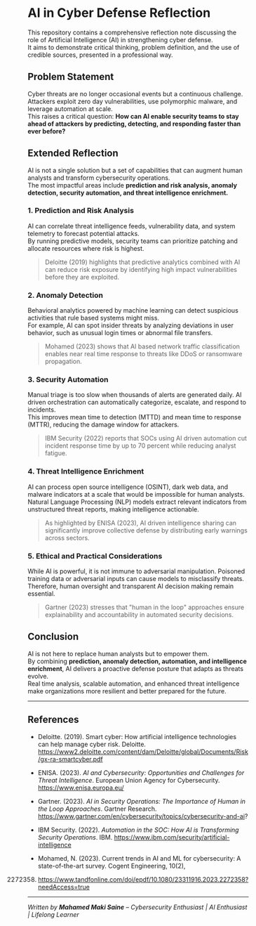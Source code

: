 # AI in Cyber Defense Reflection

This repository contains a comprehensive reflection note discussing the role of Artificial Intelligence (AI) in strengthening cyber defense.  
It aims to demonstrate critical thinking, problem definition, and the use of credible sources, presented in a professional way.

## Problem Statement

Cyber threats are no longer occasional events but a continuous challenge. Attackers exploit zero day vulnerabilities, use polymorphic malware, and leverage automation at scale.  
This raises a critical question: **How can AI enable security teams to stay ahead of attackers by predicting, detecting, and responding faster than ever before?**

## Extended Reflection

AI is not a single solution but a set of capabilities that can augment human analysts and transform cybersecurity operations.  
The most impactful areas include **prediction and risk analysis, anomaly detection, security automation, and threat intelligence enrichment.**

### 1. Prediction and Risk Analysis

AI can correlate threat intelligence feeds, vulnerability data, and system telemetry to forecast potential attacks.  
By running predictive models, security teams can prioritize patching and allocate resources where risk is highest.  

> Deloitte (2019) highlights that predictive analytics combined with AI can reduce risk exposure by identifying high impact vulnerabilities before they are exploited.

### 2. Anomaly Detection

Behavioral analytics powered by machine learning can detect suspicious activities that rule based systems might miss.  
For example, AI can spot insider threats by analyzing deviations in user behavior, such as unusual login times or abnormal file transfers.

> Mohamed (2023) shows that AI based network traffic classification enables near real time response to threats like DDoS or ransomware propagation.

### 3. Security Automation

Manual triage is too slow when thousands of alerts are generated daily. AI driven orchestration can automatically categorize, escalate, and respond to incidents.  
This improves mean time to detection (MTTD) and mean time to response (MTTR), reducing the damage window for attackers.

> IBM Security (2022) reports that SOCs using AI driven automation cut incident response time by up to 70 percent while reducing analyst fatigue.

### 4. Threat Intelligence Enrichment

AI can process open source intelligence (OSINT), dark web data, and malware indicators at a scale that would be impossible for human analysts.  
Natural Language Processing (NLP) models extract relevant indicators from unstructured threat reports, making intelligence actionable.

> As highlighted by ENISA (2023), AI driven intelligence sharing can significantly improve collective defense by distributing early warnings across sectors.

### 5. Ethical and Practical Considerations

While AI is powerful, it is not immune to adversarial manipulation. Poisoned training data or adversarial inputs can cause models to misclassify threats.  
Therefore, human oversight and transparent AI decision making remain essential.

> Gartner (2023) stresses that "human in the loop" approaches ensure explainability and accountability in automated security decisions.

## Conclusion

AI is not here to replace human analysts but to empower them.  
By combining **prediction, anomaly detection, automation, and intelligence enrichment**, AI delivers a proactive defense posture that adapts as threats evolve.  
Real time analysis, scalable automation, and enhanced threat intelligence make organizations more resilient and better prepared for the future.

---

## References

- Deloitte. (2019). Smart cyber: How artificial intelligence technologies can help manage cyber 
risk. Deloitte. 
https://www2.deloitte.com/content/dam/Deloitte/global/Documents/Risk/gx-ra-smartcyber.pdf
 
- ENISA. (2023). *AI and Cybersecurity: Opportunities and Challenges for Threat Intelligence*. European Union Agency for Cybersecurity. https://www.enisa.europa.eu/
  
- Gartner. (2023). *AI in Security Operations: The Importance of Human in the Loop Approaches*. Gartner Research. https://www.gartner.com/en/cybersecurity/topics/cybersecurity-and-ai?
  
- IBM Security. (2022). *Automation in the SOC: How AI is Transforming Security Operations*. IBM. https://www.ibm.com/security/artificial-intelligence
  
- Mohamed, N. (2023). Current trends in AI and ML for cybersecurity: A state-of-the-art 
survey. Cogent Engineering, 10(2), 
2272358. https://www.tandfonline.com/doi/epdf/10.1080/23311916.2023.2272358?needAccess=true

---

*Written by **Mahamed Maki Saine** – Cybersecurity Enthusiast | AI Enthusiast | Lifelong Learner*

